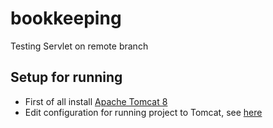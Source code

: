 # bookkeeping
Testing Servlet on remote branch

## Setup for running
* First of all install [Apache Tomcat 8](https://tomcat.apache.org/tomcat-8.0-doc/setup.html)
* Edit configuration for running project to Tomcat, see [here](https://devcolibri.com/intellij-idea-%D0%B4%D0%B5%D0%BF%D0%BB%D0%BE%D0%B9-%D0%BD%D0%B0-tomcat/)

